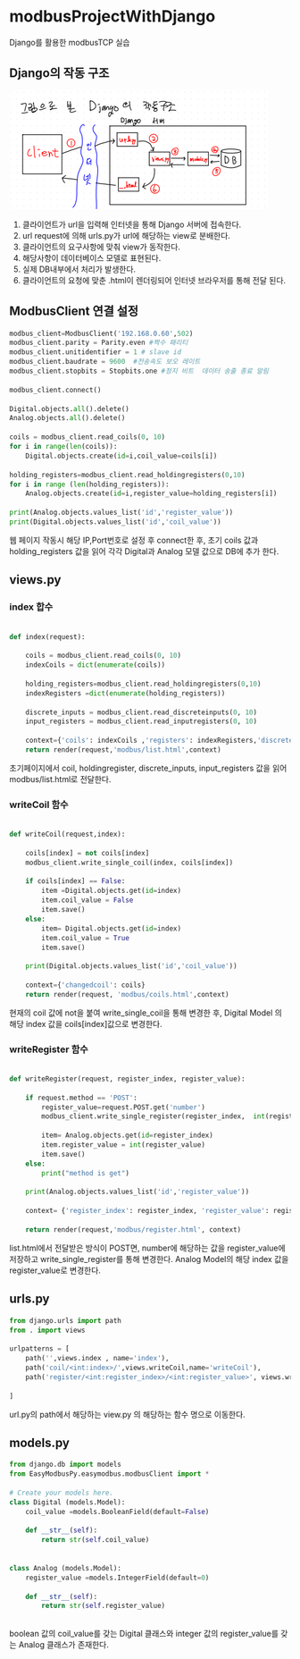 # modbusProjectWithDjango
Django를 활용한 modbusTCP 실습

## Django의 작동 구조
![structureOfDjango](./structureOfDjango.png)
1. 클라이언트가 url을 입력해 인터넷을 통해 Django 서버에 접속한다.
2. url request에 의해 urls.py가 url에 해당하는 view로 분배한다.
3. 클라이언트의 요구사항에 맞춰 view가 동작한다.
4. 해당사항이 데이터베이스 모델로 표현된다.
5. 실제 DB내부에서 처리가 발생한다.
6. 클라이언트의 요청에 맞춘 .html이 렌더링되어 인터넷 브라우저를 통해 전달 된다.

## ModbusClient 연결 설정
```python
modbus_client=ModbusClient('192.168.0.60',502)
modbus_client.parity = Parity.even #짝수 패리티
modbus_client.unitidentifier = 1 # slave id 
modbus_client.baudrate = 9600  #전송속도 보오 레이트
modbus_client.stopbits = Stopbits.one #정지 비트  데이터 송출 종료 알림

modbus_client.connect()

Digital.objects.all().delete()
Analog.objects.all().delete()

coils = modbus_client.read_coils(0, 10)
for i in range(len(coils)):
    Digital.objects.create(id=i,coil_value=coils[i])

holding_registers=modbus_client.read_holdingregisters(0,10)
for i in range (len(holding_registers)):
    Analog.objects.create(id=i,register_value=holding_registers[i])

print(Analog.objects.values_list('id','register_value'))
print(Digital.objects.values_list('id','coil_value'))    

```
웹 페이지 작동시 해당 IP,Port번호로 설정 후 connect한 후, 초기 coils 값과 holding_registers 값을 읽어 각각 Digital과 Analog 모델 값으로 DB에 추가 한다.
## views.py
### index 합수
```python

def index(request):
    
    coils = modbus_client.read_coils(0, 10)
    indexCoils = dict(enumerate(coils))

    holding_registers=modbus_client.read_holdingregisters(0,10)
    indexRegisters =dict(enumerate(holding_registers))
    
    discrete_inputs = modbus_client.read_discreteinputs(0, 10)	
    input_registers = modbus_client.read_inputregisters(0, 10)  

    context={'coils': indexCoils ,'registers': indexRegisters,'discrete_inputs': discrete_inputs,'input_register': input_registers }
    return render(request,'modbus/list.html',context)
```
초기페이지에서  coil, holdingregister, discrete_inputs, input_registers 값을 읽어 modbus/list.html로 전달한다.

### writeCoil 함수
``` python

def writeCoil(request,index):
    
    coils[index] = not coils[index]
    modbus_client.write_single_coil(index, coils[index])
    
    if coils[index] == False:
        item =Digital.objects.get(id=index)
        item.coil_value = False
        item.save()
    else:
        item= Digital.objects.get(id=index)
        item.coil_value = True
        item.save()
        
    print(Digital.objects.values_list('id','coil_value'))
    
    context={'changedcoil': coils}
    return render(request, 'modbus/coils.html',context)
```
현재의 coil 값에 not을 붙여 write_single_coil을 통해 변경한 후, Digital Model 의 해당 index 값을 coils[index]값으로 변경한다.




### writeRegister 함수
```  python

def writeRegister(request, register_index, register_value):
    
    if request.method == 'POST':
        register_value=request.POST.get('number')    
        modbus_client.write_single_register(register_index,  int(register_value))
        
        item= Analog.objects.get(id=register_index)
        item.register_value = int(register_value)
        item.save()
    else:
        print("method is get")
    
    print(Analog.objects.values_list('id','register_value'))
    
    context= {'register_index': register_index, 'register_value': register_value }
    
    return render(request,'modbus/register.html', context)

```
list.html에서 전달받은 방식이 POST면, number에 해당하는 값을 register_value에 저장하고 write_single_register를 통해 변경한다.
Analog Model의 해당 index 값을 register_value로 변경한다.
## urls.py 

```python 
from django.urls import path
from . import views

urlpatterns = [
    path('',views.index , name='index'),    
    path('coil/<int:index>/',views.writeCoil,name='writeCoil'),
    path('register/<int:register_index>/<int:register_value>', views.writeRegister, name='writeRegister'),
    
]

```
url.py의 path에서 해당하는 view.py 의 해당하는 함수 명으로 이동한다.


## models.py

```python
from django.db import models
from EasyModbusPy.easymodbus.modbusClient import *

# Create your models here.
class Digital (models.Model):
    coil_value =models.BooleanField(default=False)
    
    def __str__(self):
        return str(self.coil_value)
    
    
class Analog (models.Model):
    register_value =models.IntegerField(default=0)

    def __str__(self):
        return str(self.register_value)
    
```
boolean 값의 coil_value를 갖는 Digital 클래스와 integer 값의 register_value를 갖는 Analog 클래스가 존재한다. 
